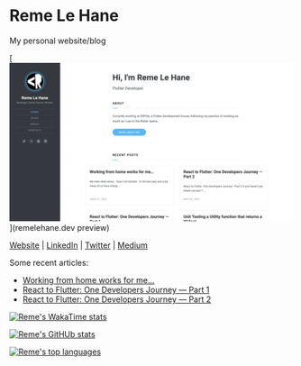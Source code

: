 # Reme Le Hane

My personal website/blog

[![remelehane.dev preview](preview.webp)](remelehane.dev preview)

[Website](https://www.remelehane.dev) | [LinkedIn](https://www.linkedin.com/in/remelehane/) | [Twitter](https://twitter.com/RemeJuan) | [Medium](https://remelehane.medium.com/)

Some recent articles:
- [Working from home works for me…](https://remelehane.medium.com/working-from-home-it-works-for-me-2904c9edc0a4)
- [React to Flutter: One Developers Journey — Part 1](https://itnext.io/react-to-flutter-one-developers-journey-part-1-f101443bff82)
- [React to Flutter: One Developers Journey — Part 2](https://itnext.io/react-to-flutter-one-developers-journey-part-2-10ac6919f580)

[![Reme's WakaTime stats](https://github-readme-stats.vercel.app/api?username=RemeJuan&count_private=true&theme=radical&show_icons=true)](https://wakatime.com/@RemeJuan)

[![Reme's GitHUb stats](https://github-readme-stats.vercel.app/api/wakatime?username=RemeJuan&layout=compact&theme=radical)](https://wakatime.com/@RemeJuan)

[![Reme's top languages](https://github-readme-stats.vercel.app/api/top-langs/?username=RemeJuan&layout=compact&theme=radical&hide=html,less,css,scss,sass&langs_count=3)](https://github.com/RemeJuan/github-readme-stats)
